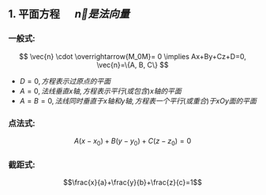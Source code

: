 ## 1. 平面方程 $\quad\vec{n}是法向量$

### 一般式:

$$
\vec{n} \cdot \overrightarrow{M_0M}= 0 \implies
Ax+By+Cz+D=0, \vec{n}=\{A, B, C\}
$$

- $D=0, 方程表示过原点的平面$
- $A=0, 法线垂直x轴, 方程表示平行(或包含)x轴的平面$
- $A=B=0, 法线同时垂直于x轴和y轴, 方程表一个平行(或重合)于xOy面的平面$

### 点法式:

$$A(x-x_0)+B(y-y_0)+C(z-z_0)=0$$

### 截距式:

$$\frac{x}{a}+\frac{y}{b}+\frac{z}{c}=1$$

